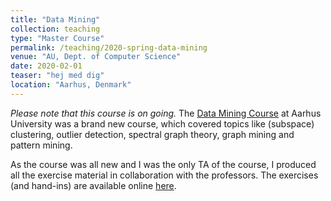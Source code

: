 ```yaml
---
title: "Data Mining"
collection: teaching
type: "Master Course"
permalink: /teaching/2020-spring-data-mining
venue: "AU, Dept. of Computer Science"
date: 2020-02-01
teaser: "hej med dig"
location: "Aarhus, Denmark"
---
```

_Please note that this course is on going._
The [Data Mining Course](https://kursuskatalog.au.dk/en/course/95439/Data-Mining) at Aarhus University was a brand new course, which covered topics like (subspace) clustering, outlier detection, spectral graph theory, graph mining and pattern mining.

As the course was all new and I was the only TA of the course, I produced all the exercise material in collaboration with the professors.
The exercises (and hand-ins) are available online [here](https://github.com/fhvilshoj/dm20_exercises).

